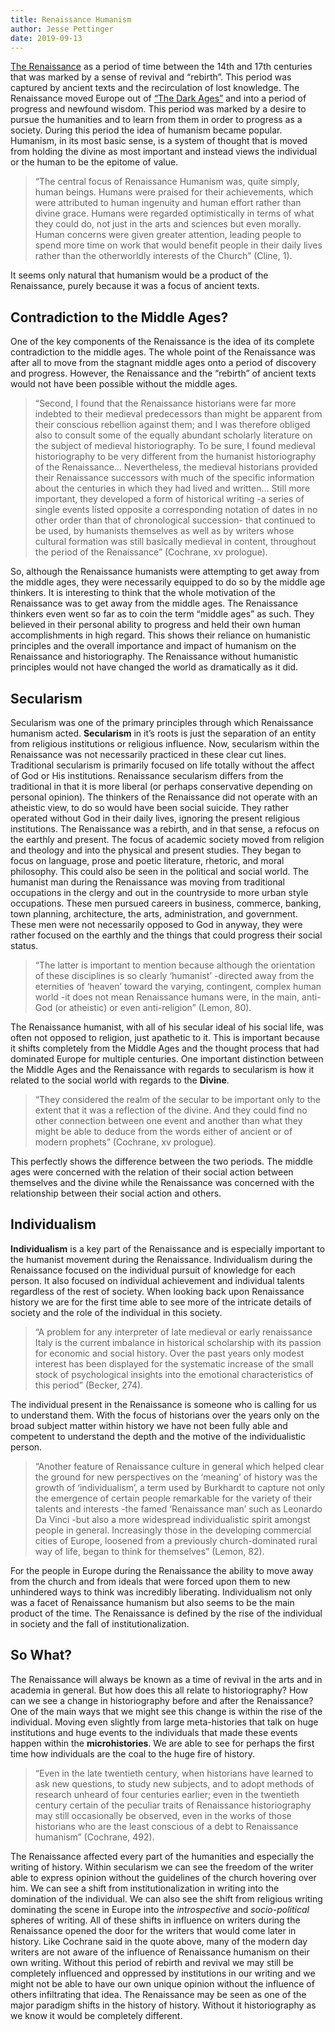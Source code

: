 ```yaml
---
title: Renaissance Humanism
author: Jesse Pettinger
date: 2019-09-13
---
```

                                      
[The Renaissance](https://www.britannica.com/event/Renaissance) as a period of time between the 14th and 17th centuries that was marked by a sense of revival and “rebirth”. This period was captured by ancient texts and the recirculation of lost knowledge. The Renaissance moved Europe out of [“The Dark Ages”](https://www.thefinertimes.com/Middle-Ages/the-dark-ages.html) and into a period of progress and newfound wisdom. This period was marked by a desire to pursue the humanities and to learn from them in order to progress as a society. During this period the idea of humanism became popular. Humanism, in its most basic sense, is a system of thought that is moved from holding the divine as most important and instead views the individual or the human to be the epitome of value. 
> “The central focus of Renaissance Humanism was, quite simply, human beings. Humans were praised for their achievements, which were attributed to human ingenuity and human effort rather than divine grace. Humans were regarded optimistically in terms of what they could do, not just in the arts and sciences but even morally. Human concerns were given greater attention, leading people to spend more time on work that would benefit people in their daily lives rather than the otherworldly interests of the Church” (Cline, 1).

It seems only natural that humanism would be a product of the Renaissance, purely because it was a focus of ancient texts. 
## Contradiction to the Middle Ages? 
One of the key components of the Renaissance is the idea of its complete contradiction to the middle ages. The whole point of the Renaissance was after all to move from the stagnant middle ages onto a period of discovery and progress. However, the Renaissance and the “rebirth” of ancient texts would not have been possible without the middle ages. 
> “Second, I found that the Renaissance historians were far more indebted to their medieval predecessors than might be apparent from their conscious rebellion against them; and I was therefore obliged also to consult some of the equally abundant scholarly literature on the subject of medieval historiography. To be sure, I found medieval historiography to be very different from the humanist historiography of the Renaissance… Nevertheless, the medieval historians provided their Renaissance successors with much of the specific information about the centuries in which they had lived and written… Still more important, they developed a form of historical writing -a series of single events listed opposite a corresponding notation of dates in no other order than that of chronological succession- that continued to be used, by humanists themselves as well as by writers whose cultural formation was still basically medieval in content, throughout the period of the Renaissance” (Cochrane, xv prologue). 

So, although the Renaissance humanists were attempting to get away from the middle ages, they were necessarily equipped to do so by the middle age thinkers. It is interesting to think that the whole motivation of the Renaissance was to get away from the middle ages. The Renaissance thinkers even went so far as to coin the term “middle ages” as such. They believed in their personal ability to progress and held their own human accomplishments in high regard. This shows their reliance on humanistic principles and the overall importance and impact of humanism on the Renaissance and historiography. The Renaissance without humanistic principles would not have changed the world as dramatically as it did. 
## Secularism
Secularism was one of the primary principles through which Renaissance humanism acted. **Secularism** in it’s roots is just the separation of an entity from religious institutions or religious influence. Now, secularism within the Renaissance was not necessarily practiced in these clear cut lines. Traditional secularism is primarily focused on life totally without the affect of God or His institutions. Renaissance secularism differs from the traditional in that it is more liberal (or perhaps conservative depending on personal opinion). The thinkers of the Renaissance did not operate with an atheistic view, to do so would have been social suicide. They rather operated without God in their daily lives, ignoring the present religious institutions. The Renaissance was a rebirth, and in that sense, a refocus on the earthly and present. The focus of academic society moved from religion and theology and into the physical and present studies. They began to focus on language, prose and poetic literature, rhetoric, and moral philosophy. This could also be seen in the political and social world. The humanist man during the Renaissance was moving from traditional occupations in the clergy and out in the countryside to more urban style occupations. These men pursued careers in business, commerce, banking, town planning, architecture, the arts, administration, and government. These men were not necessarily opposed to God in anyway, they were rather focused on the earthly and the things that could progress their social status. 
> “The latter is important to mention because although the orientation of these disciplines is so clearly ‘humanist’ -directed away from the eternities of ‘heaven’ toward the varying, contingent, complex human world -it does not mean Renaissance humans were, in the main, anti-God (or atheistic) or even anti-religion” (Lemon, 80). 

The Renaissance humanist, with all of his secular ideal of his social life, was often not opposed to religion, just apathetic to it. This is important because it shifts completely from the Middle Ages and the thought process that had dominated Europe for multiple centuries. One important distinction between the Middle Ages and the Renaissance with regards to secularism is how it related to the social world with regards to the **Divine**. 
> “They considered the realm of the secular to be important only to the extent that it was a reflection of the divine. And they could find no other connection between one event and another than what they might be able to deduce from the words either of ancient or of modern prophets” (Cochrane, xv prologue). 

This perfectly shows the difference between the two periods. The middle ages were concerned with the relation of their social action between themselves and the divine while the Renaissance was concerned with the relationship between their social action and others. 	
## Individualism
**Individualism** is a key part of the Renaissance and is especially important to the humanist movement during the Renaissance. Individualism during the Renaissance focused on the individual pursuit of knowledge for each person. It also focused on individual achievement and individual talents regardless of the rest of society. When looking back upon Renaissance history we are for the first time able to see more of the intricate details of society and the role of the individual in this society. 
> “A problem for any interpreter of late medieval or early renaissance Italy is the current imbalance in historical scholarship with its passion for economic and social history. Over the past years only modest interest has been displayed for the systematic increase of the small stock of psychological insights into the emotional characteristics of this period” (Becker, 274).

The individual present in the Renaissance is someone who is calling for us to understand them. With the focus of historians over the years only on the broad subject matter within history we have not been fully able and competent to understand the depth and the motive of the individualistic person. 
> “Another feature of Renaissance culture in general which helped clear the ground for new perspectives on the ‘meaning’ of history was the growth of ‘individualism’, a term used by Burkhardt to capture not only the emergence of certain people remarkable for the variety of their talents and interests -the famed ‘Renaissance man’ such as Leonardo Da Vinci -but also a more widespread individualistic spirit amongst people in general. Increasingly those in the developing commercial cities of Europe, loosened from a previously church-dominated rural way of life, began to think for themselves” (Lemon, 82). 

For the people in Europe during the Renaissance the ability to move away from the church and from ideals that were forced upon them to new unhindered ways to think was incredibly liberating. Individualism not only was a facet of Renaissance humanism but also seems to be the main product of the time. The Renaissance is defined by the rise of the individual in society and the fall of institutionalization. 
## So What? 
The Renaissance will always be known as a time of revival in the arts and in academia in general. But how does this all relate to historiography? How can we see a change in historiography before and after the Renaissance? One of the main ways that we might see this change is within the rise of the individual. Moving even slightly from large meta-histories that talk on huge institutions and huge events to the individuals that made these events happen within the **microhistories**. We are able to see for perhaps the first time how individuals are the coal to the huge fire of history. 
> “Even in the late twentieth century, when historians have learned to ask new questions, to study new subjects, and to adopt methods of research unheard of four centuries earlier; even in the twentieth century certain of the peculiar traits of Renaissance historiography may still occasionally be observed, even in the works of those historians who are the least conscious of a debt to Renaissance humanism” (Cochrane, 492). 

The Renaissance affected every part of the humanities and especially the writing of history. Within secularism we can see the freedom of the writer able to express opinion without the guidelines of the church hovering over him. We can see a shift from institutionalization in writing into the domination of the individual. We can also see the shift from religious writing dominating the scene in Europe into the *introspective* and *socio-political* spheres of writing. All of these shifts in influence on writers during the Renaissance opened the door for the writers that would come later in history. Like Cochrane said in the quote above, many of the modern day writers are not aware of the influence of Renaissance humanism on their own writing. Without this period of rebirth and revival we may still be completely influenced and oppressed by institutions in our writing and we might not be able to have our own unique opinion without the influence of others infiltrating that idea. The Renaissance may be seen as one of the major paradigm shifts in the history of history. Without it historiography as we know it would be completely different. 
